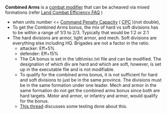 **Combined Arms** is a [combat
modifier](/wiki/index.php?title=Combat_modifier&action=edit&redlink=1 "Combat modifier (page does not exist)")
that can be acheaved via mixed formations (refer [Land Combat Efficiency
FAQ](/wiki/Land_Combat_Efficiency_FAQ "Land Combat Efficiency FAQ") )

-   when units number \<= [Command Penalty
    Capacity](/wiki/Command_Penalty_Capacity "Command Penalty Capacity")
    (
    [CPC](/wiki/index.php?title=CPC&action=edit&redlink=1 "CPC (page does not exist)")
    )(not double),
-   To get the Combined Arms bonus, the mix of hard vs soft divisions
    has to be within a range of 1/3 to 2/3. Typically that would be 1:2
    or 2:1
-   The hard divisions are armor, light armor, and mech. Soft divisions
    are everything else including HQ. Brigades are not a factor in the
    ratio.
    -   attacker: Eff+5%
    -   defender: Eff+15%
    -   The CA bonus is set in the \db\misc.txt file and can be
        modified. The designation of which div are hard and which are
        soft, however, is set up in the executable file and is not
        modifiable.
    -   To qualify for the combined arms bonus, it is not sufficient for
        hard and soft divisions to just be in the same province. The
        divisions must be in the same formation under one leader. Mech
        and armor in the same formation do not get the combined arms
        bonus since both are hard targets. Motor and armor, or infantry
        and armor, would qualify for the bonus.
    -   [This
        thread](https://forum.paradoxplaza.com/forum/index.php?threads/in-search-of-a-definitive-treatise-on-the-application-of-the-combined-arms-bonus.196932/)
        discusses some testing done about this.

